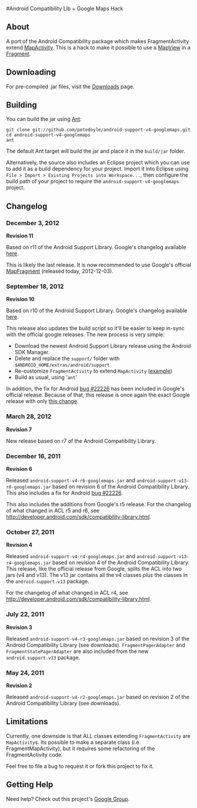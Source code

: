 #Android Compatibility Lib + Google Maps Hack
## About
A port of the Android Compatibility package which makes FragmentActivity extend [MapActivity](http://code.google.com/android/add-ons/google-apis/reference/index.html?com/google/android/maps/MapActivity.html).  This is a hack to make it possible to use a [MapView](http://code.google.com/android/add-ons/google-apis/reference/index.html?com/google/android/maps/MapView.html) in a [Fragment](http://developer.android.com/reference/android/app/Fragment.html).

## Downloading
For pre-compiled .jar files, visit the [Downloads](https://github.com/petedoyle/android-support-v4-googlemaps/downloads) page.

## Building
You can build the jar using [Ant](http://ant.apache.org):

    git clone git://github.com/petedoyle/android-support-v4-googlemaps.git
    cd android-support-v4-googlemaps
    ant

The default Ant target will build the jar and place it in the `build/jar` folder.

Alternatively, the source also includes an Eclipse project which you can use to add it as a build dependency for your project.  Import it into Eclipse using `File > Import > Existing Projects into Workspace...`, then configure the build path of your project to require the `android-support-v4-googlemaps` project.

## Changelog
### December 3, 2012
**Revision 11**

Based on r11 of the Android Support Library.  Google's changelog available [here](http://developer.android.com/tools/extras/support-library.html#SettingUp).

This is likely the last release.  It is now recommended to use Google's official [MapFragment](http://android-developers.blogspot.com.br/2012/12/new-google-maps-android-api-now-part-of.html) (released today, 2012-12-03).

### September 18, 2012
**Revision 10**

Based on r10 of the Android Support Library.  Google's changelog available [here](http://developer.android.com/tools/extras/support-library.html#SettingUp).

This release also updates the build script so it'll be easier to keep in-sync with the official google releases.  The new process is very simple:

* Download the newest Android Support Library release using the Android SDK Manager.
* Delete and replace the `support/` folder with `$ANDROID_HOME/extras/android/support`
* Re-customize `FragmentActivity` to extend `MapActivity` ([example](https://github.com/petedoyle/android-support-v4-googlemaps/commit/c8e271698e762c46cacf47fe10b3495122e75a69))
* Build as usual, using '`ant`'

In addition, the fix for Android [bug #22226](http://code.google.com/p/android/issues/detail?id=22226) has been included in Google's official release.  Because of that, this release is once again the exact Google release with only [this change](https://github.com/petedoyle/android-support-v4-googlemaps/commit/c8e271698e762c46cacf47fe10b3495122e75a69).

### March 28, 2012
**Revision 7**

New release based on r7 of the Android Compatibility Library.

### December 16, 2011
**Revision 6**

Released `android-support-v4-r6-googlemaps.jar` and `android-support-v13-r6-googlemaps.jar` based on revision 6 of the Android Compatibility Library.  This also includes a fix for Android [bug #22226](http://code.google.com/p/android/issues/detail?id=22226).

This also includes the additions from Google's r5 release.  For the changelog of what changed in ACL r5 and r6, see http://developer.android.com/sdk/compatibility-library.html.

### October 27, 2011
**Revision 4**

Released `android-support-v4-r4-googlemaps.jar` and `android-support-v13-r4-googlemaps.jar` based on revision 4 of the Android Compatibility Library.  This release, like the official release from Google, splits the ACL into two jars (v4 and v13).  The v13 jar contains all the v4 classes _plus_ the classes in the `android.support.v13` package.

For the changelog of what changed in ACL r4, see http://developer.android.com/sdk/compatibility-library.html.

### July 22, 2011
**Revision 3**

Released `android-support-v4-r3-googlemaps.jar` based on revision 3 of the Android Compatibility Library (see downloads).  `FragmentPagerAdapter` and `FragmentStatePagerAdapter` are also included from the new `android.support.v13` package.

### May 24, 2011
**Revision 2**

Released `android-support-v4-r2-googlemaps.jar` based on revision 2 of the Android Compatibility Library (see downloads).

## Limitations
Currently, one downside is that ALL classes extending `FragmentActivity` are `MapActivity`s.  Its possible to make a separate class (i.e. FragmentMapActivity), but it requires some refactoring of the FragmentActivity code.

Feel free to file a bug to request it or fork this project to fix it.

## Getting Help
Need help?  Check out this project's [Google Group](http://groups.google.com/group/android-support-v4-googlemaps-support).
